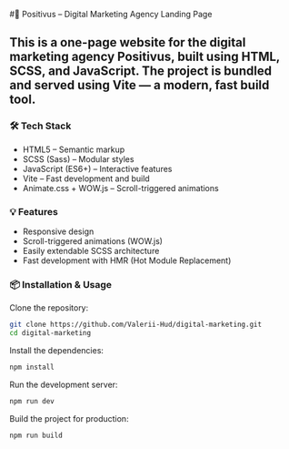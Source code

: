 #🚀 Positivus – Digital Marketing Agency Landing Page
## This is a one-page website for the digital marketing agency Positivus, built using HTML, SCSS, and JavaScript. The project is bundled and served using Vite — a modern, fast build tool.

### 🛠️ Tech Stack
- HTML5 – Semantic markup
- SCSS (Sass) – Modular styles
- JavaScript (ES6+) – Interactive features
- Vite – Fast development and build
- Animate.css + WOW.js – Scroll-triggered animations

### 💡 Features
- Responsive design
- Scroll-triggered animations (WOW.js)
- Easily extendable SCSS architecture
- Fast development with HMR (Hot Module Replacement)

### 📦 Installation & Usage

Clone the repository:
```bash
git clone https://github.com/Valerii-Hud/digital-marketing.git
cd digital-marketing
```
Install the dependencies:
```bash
npm install
```
Run the development server:
```bash
npm run dev
```
Build the project for production:
```bash
npm run build
```
